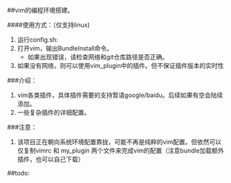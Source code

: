 ##vim的编程环境搭建。

####使用方式：（仅支持linux)
1. 运行config.sh:  
2. 打开vim，输出BundleInstall命令。  
	* 如果出现错误，请检查网络和git仓库路径是否正确。
3. 如果没有网络，则可以使用vim_plugin中的插件。但不保证插件版本的实时性

###介绍：
1. vim各类插件，具体插件需要的支持暂请google/baidu。后续如果有空会陆续添加。
2. 一些复杂插件的详细配置。 

###注意：
1. 该项目正在朝向系统环境配置靠拢，可能不再是纯粹的vim配置。但依然可以仅复制vimrc 和 my_plugin 两个文件来完成vim的配置（注意bundle加载额外插件，也可以自己下载）

##todo:
	
	

